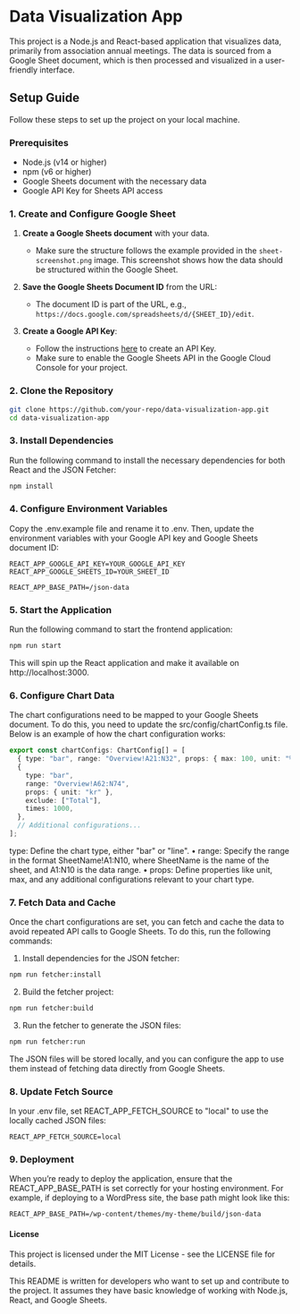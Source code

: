 # Data Visualization App

This project is a Node.js and React-based application that visualizes data, primarily from association annual meetings. The data is sourced from a Google Sheet document, which is then processed and visualized in a user-friendly interface.

## Setup Guide

Follow these steps to set up the project on your local machine.

### Prerequisites

- Node.js (v14 or higher)
- npm (v6 or higher)
- Google Sheets document with the necessary data
- Google API Key for Sheets API access

### 1. Create and Configure Google Sheet

1. **Create a Google Sheets document** with your data.
   - Make sure the structure follows the example provided in the `sheet-screenshot.png` image. This screenshot shows how the data should be structured within the Google Sheet.
   
2. **Save the Google Sheets Document ID** from the URL:
   - The document ID is part of the URL, e.g., `https://docs.google.com/spreadsheets/d/{SHEET_ID}/edit`.

3. **Create a Google API Key**:
   - Follow the instructions [here](https://developers.google.com/sheets/api/quickstart/js) to create an API Key.
   - Make sure to enable the Google Sheets API in the Google Cloud Console for your project.

### 2. Clone the Repository

```bash
git clone https://github.com/your-repo/data-visualization-app.git
cd data-visualization-app
```

### 3. Install Dependencies

Run the following command to install the necessary dependencies for both React and the JSON Fetcher:

```bash
npm install
```

### 4. Configure Environment Variables

Copy the .env.example file and rename it to .env. Then, update the environment variables with your Google API key and Google Sheets document ID:

```env
REACT_APP_GOOGLE_API_KEY=YOUR_GOOGLE_API_KEY
REACT_APP_GOOGLE_SHEETS_ID=YOUR_SHEET_ID

REACT_APP_BASE_PATH=/json-data
```

### 5. Start the Application

Run the following command to start the frontend application:
```bash
npm run start
```

This will spin up the React application and make it available on http://localhost:3000.

### 6. Configure Chart Data

The chart configurations need to be mapped to your Google Sheets document. To do this, you need to update the src/config/chartConfig.ts file. Below is an example of how the chart configuration works:
```typescript
export const chartConfigs: ChartConfig[] = [
  { type: "bar", range: "Overview!A21:N32", props: { max: 100, unit: "%" } },
  {
    type: "bar",
    range: "Overview!A62:N74",
    props: { unit: "kr" },
    exclude: ["Total"],
    times: 1000,
  },
  // Additional configurations...
];
```

type: Define the chart type, either "bar" or "line".
	•	range: Specify the range in the format SheetName!A1:N10, where SheetName is the name of the sheet, and A1:N10 is the data range.
	•	props: Define properties like unit, max, and any additional configurations relevant to your chart type.

### 7. Fetch Data and Cache

Once the chart configurations are set, you can fetch and cache the data to avoid repeated API calls to Google Sheets. To do this, run the following commands:
1.	Install dependencies for the JSON fetcher:
```bash
npm run fetcher:install
```
2.	Build the fetcher project:
```bash
npm run fetcher:build
```
3.	Run the fetcher to generate the JSON files:
```bash
npm run fetcher:run
```

The JSON files will be stored locally, and you can configure the app to use them instead of fetching data directly from Google Sheets.

### 8. Update Fetch Source

In your .env file, set REACT_APP_FETCH_SOURCE to "local" to use the locally cached JSON files:
```env
REACT_APP_FETCH_SOURCE=local
```

### 9. Deployment

When you’re ready to deploy the application, ensure that the REACT_APP_BASE_PATH is set correctly for your hosting environment. For example, if deploying to a WordPress site, the base path might look like this:
```env
REACT_APP_BASE_PATH=/wp-content/themes/my-theme/build/json-data
```

#### License

This project is licensed under the MIT License - see the LICENSE file for details.

This README is written for developers who want to set up and contribute to the project. It assumes they have basic knowledge of working with Node.js, React, and Google Sheets.